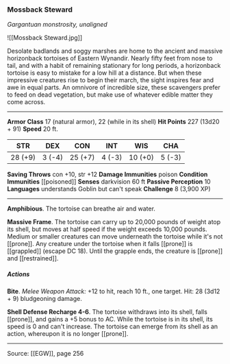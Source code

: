 ### Mossback Steward
_Gargantuan monstrosity, unaligned_

![[Mossback Steward.jpg]]

Desolate badlands and soggy marshes are home to the ancient and massive horizonback tortoises of Eastern Wynandir. Nearly fifty feet from nose to tail, and with a habit of remaining stationary for long periods, a horizonback tortoise is easy to mistake for a low hill at a distance. But when these impressive creatures rise to begin their march, the sight inspires fear and awe in equal parts. An omnivore of incredible size, these scavengers prefer to feed on dead vegetation, but make use of whatever edible matter they come across.




---

**Armor Class** 17 (natural armor), 22 (while in its shell)
**Hit Points** 227 (13d20 + 91)
**Speed** 20 ft.

| STR     | DEX     | CON     | INT     | WIS     | CHA     |
|---------|---------|---------|---------|---------|---------|
| 28 (+9) | 3 (-4) | 25 (+7) | 4 (-3) | 10 (+0) | 5 (-3) |

**Saving Throws** con +10, str +12
**Damage Immunities** poison
**Condition Immunities** [[poisoned]]
**Senses** darkvision 60 ft
**Passive Perception** 10
**Languages** understands Goblin but can't speak
**Challenge** 8 (3,900 XP)

---

**Amphibious**. The tortoise can breathe air and water.

**Massive Frame**. The tortoise can carry up to 20,000 pounds of weight atop its shell, but moves at half speed if the weight exceeds 10,000 pounds. Medium or smaller creatures can move underneath the tortoise while it's not [[prone]]. Any creature under the tortoise when it falls [[prone]] is [[grappled]] (escape DC 18). Until the grapple ends, the creature is [[prone]] and [[restrained]].

##### Actions
**Bite**. _Melee Weapon Attack:_ +12 to hit, reach 10 ft., one target. Hit: 28 (3d12 + 9) bludgeoning damage.

**Shell Defense Recharge 4-6**. The tortoise withdraws into its shell, falls [[prone]], and gains a +5 bonus to AC. While the tortoise is in its shell, its speed is 0 and can't increase. The tortoise can emerge from its shell as an action, whereupon it is no longer [[prone]].


---

Source: [[EGW]], page 256